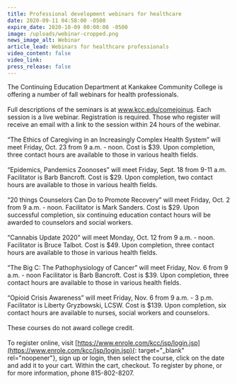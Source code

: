 ```yaml
---
title: Professional development webinars for healthcare
date: 2020-09-11 04:58:00 -0500
expire_date: 2020-10-09 00:00:00 -0500
image: /uploads/webinar-cropped.png
news_image_alt: Webinar
article_lead: Webinars for healthcare professionals
video_content: false
video_link:
press_release: false
---
```


The Continuing Education Department at Kankakee Community College is offering a number of fall webinars for health professionals.&nbsp;<br><br>Full descriptions of the seminars is at www.kcc.edu/comejoinus. Each session is a live webinar. Registration is required. Those who register will receive an email with a link to the session within 24 hours of the webinar.<br><br>“The Ethics of Caregiving in an Increasingly Complex Health System” will meet Friday, Oct. 23 from 9 a.m. - noon. Cost is $39. Upon completion, three contact hours are available to those in various health fields.&nbsp;<br><br>“Epidemics, Pandemics Zoonoses” will meet Friday, Sept. 18 from 9-11 a.m. Facilitator is Barb Bancroft. Cost is $29. Upon completion, two contact hours are available to those in various health fields.&nbsp;<br><br>“20 things Counselors Can Do to Promote Recovery” will meet Friday, Oct. 2 from 9 a.m. - noon. Facilitator is Mark Sanders. Cost is $29. Upon successful completion, six continuing education contact hours will be awarded to counselors and social workers.&nbsp;<br><br>“Cannabis Update 2020” will meet Monday, Oct. 12 from 9 a.m. - noon. Facilitator is Bruce Talbot. Cost is $49. Upon completion, three contact hours are available to those in various health fields.&nbsp;<br><br>“The Big C: The Pathophysiology of Cancer” will meet Friday, Nov. 6 from 9 a.m. - noon Facilitator is Barb Bancroft. Cost is $39. Upon completion, three contact hours are available to those in various health fields.&nbsp;<br><br>“Opioid Crisis Awareness” will meet Friday, Nov. 6 from 9 a.m. - 3 p.m. Facilitator is Liberty Gryzbowski, LCSW. Cost is $139. Upon completion, six contact hours are available to nurses, social workers and counselors.<br><br>These courses do not award college credit.&nbsp;<br><br>To register online, visit [https://www.enrole.com/kcc/jsp/login.jsp](https://www.enrole.com/kcc/jsp/login.jsp){: target="_blank" rel="noopener"}, sign up or login, then select the course, click on the date and add it to your cart. Within the cart, checkout. To register by phone, or for more information, phone 815-802-8207.<br>&nbsp;
